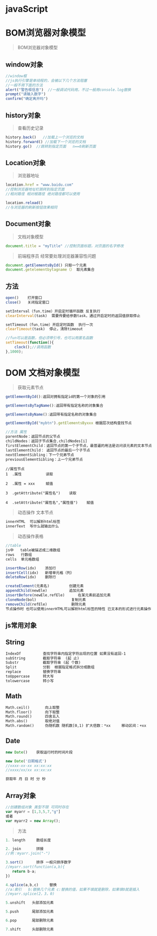 # javaScript



# BOM浏览器对象模型

> BOM浏览器对象模型

## window对象

```javascript
//window框
//js执行引擎是单线程的，会被以下几个方法阻塞
//一般不用下面的方法  
alert("警告框信息")  //一般调试代码用，不过一般用console.log替换
prompt("请输入数字")
confirm("确定离开吗")
```



## history对象

> 查看历史记录

```javascript
history.back()   //加载上一个浏览的文档
history.forward() //加载下一个浏览的文档
history.go()  //跳转到指定页面   n==0刷新页面
```



## Location对象

> 浏览器地址

```javascript
location.href = "www.baidu.com" 
//控制浏览器地址栏跳转到指定页面
//相对路径 相对根路径 绝对路径都可以使用
```

```javascript
location.reload()   
//与浏览器的刷新按钮效果相同
```



## Document对象

> 文档对象模型

```javascript
document.title = "myTitle" //控制页面标题，对页面的名字修改
```

> 前端程序员 经常要处理浏览器兼容性问题

```javascript
document.getElementsById() 只取一个元素
document.getelementbytagname（） 取元素集合
```

## 方法

```javascript
open()    打开窗口
close()   关闭指定窗口

setInterval（fun,time）开启定时循环函数 反复执行
clearInterval(task)  需要传要给参数task，通过开启定时的返回值获取停止

setTimeout（fun,time）开启定时函数  执行一次
clearTimeout(task)  停止，清除timeout

//fun可以是函数，但必须带引号，也可以用匿名函数
setTimeout(function(){
    clock();//调用函数
},1000);
```





# DOM 文档对象模型

> 获取元素节点

```javascript
getElementById():返回对拥有指定id的第一个对象的引用

getElementsByTagName():返回带有指定名称的对象集合

getElementsByName():返回带有指定名称的对象集合

getElementById("mybtn").getElementsByxxx 根据层次结构查找节点
```

```javascript
//方法 属性
parentNode：返回节点的父节点
childNodes：返回子节点集合,childNodes[i]
firstElementChild：返回节点的第一个子节点，最普遍的用法是访问该元素的文本节点
lastElementChild： 返回节点的最后一个子节点
nextElementSibling：下一个兄弟节点
previousElementSibling：上一个兄弟节点
```

``` 
//属性节点
1  .属性           读取

2  .属性 = xxx     赋值

3  .getAttribute("属性名")    读取

4  .setAttribute("属性名","属性值")    赋值
```





> 动态操作  文本节点

```html
innerHTML  可以解析html标签
innerText  写什么就输出什么
```

> 动态操作表格

```javascript
//table
js中   table被描述成二维数组
rows   行数组
cells  单元格数组

insertRow(idx)    添加行
insertCell(idx)   新增单元格（列）
deleteRow(idx)    删除行
```

```javascript
createElement(元素名)         创建元素
appendChild(newEle)          追加元素
insertBefore(newEle,refEle)      在某元素前追加元素
cloneNode(bol)                复制元素
removeChild(refEle)           删除元素
节点操作时 也可以使用innerHTML可以解析html标签的特性 已文本的形式进行元素操作
```



## js常用对象

## String

```html
IndexOf          查找字符串内指定字符出现的位置 如果没有返回-1
subString        截取字符串  (起 止)
Substr           截取字符串 (起 个数)
Split            分割  根据指定格式拆分成数组
replace          替换字符串
toUppercase      转大写
tolowercase      转小写
```



## Math

```html
Math.ceil()       向上取整
Math.floor()      向下取整
Math.round()      四舍五入
Math.abs()        取绝对值
Math.random()     伪随机数 随机数[0,1) 扩大倍数：*xx     移动区间：+xx
```



## Date

```javascript
new Date()    获取运行时的时间片段

new Date('日期格式')
//xxxx-xx-xx xx:xx:xx
//xxxx/xx/xx xx:xx:xx

获取年 月 日 时 分 秒
```



## Array对象

```javascript
//创建数组对象 类型不限 可同时存在
var myarr = [1,3,5,7,"g"]
或者
var myarr2 = new Array();
```

> 方法

```javascript
1. length     数组长度

2. join       拼接
//例：myarr.join("-")

3.sort()      排序 一般只排序数字
//myarr.sort(function(a,b){
   return b-a;
})

4.splice(a,b,c)     替换    
//a:索引   b:替换几个元素 c:替换的值，如果不填就是删除，如果填0就是插入
//myarr.splice(2，3，0)

5.unshift   头部添加元素

5.push      尾部添加元素

6.pop       尾部删除元素

7.shift     头部删除元素

```





